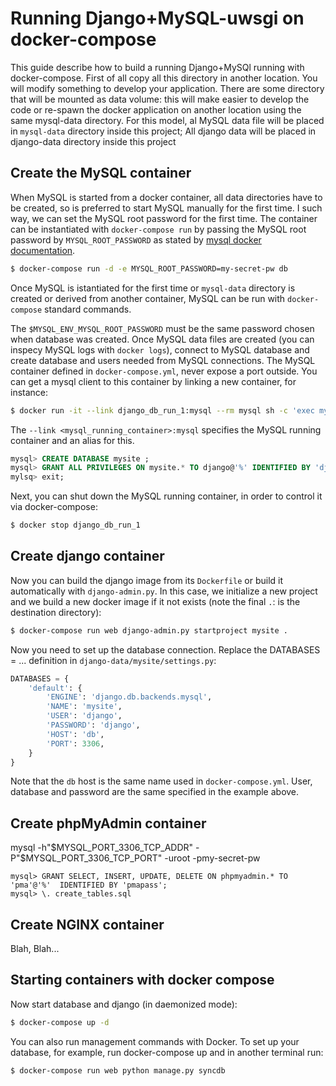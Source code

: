 
Running Django+MySQL-uwsgi on docker-compose
============================================

This guide describe how to build a running Django+MySQl running with docker-compose. First of all copy all this directory in another location. You will modify something to develop your application. There are some directory that will be mounted as data volume: this will make easier to develop the code or re-spawn the docker application on another location using the same mysql-data directory. For this model, al MySQL data file will be placed in `mysql-data` directory inside this project; All django data will be placed in django-data directory inside this project

## Create the MySQL container

When MySQL is started from a docker container, all data directories have to be created, so is preferred to start MySQL manually for the first time. I such way, we can set the MySQL root password for the first time. The container can be instantiated with `docker-compose run` by passing the MySQL root password by `MYSQL_ROOT_PASSWORD` as stated by [mysql docker documentation](https://registry.hub.docker.com/u/library/mysql/). 

```sh
$ docker-compose run -d -e MYSQL_ROOT_PASSWORD=my-secret-pw db
```

Once MySQL is istantiated for the first time or `mysql-data` directory is created or derived from another container, MySQL can be run with `docker-compose` standard commands. 

The `$MYSQL_ENV_MYSQL_ROOT_PASSWORD` must be the same password chosen when database was created. Once MySQL data files are created (you can inspecy MySQL logs with `docker logs`), connect to MySQL database and create database and users needed from MySQL connections. The MySQL container defined in `docker-compose.yml`, never expose a port outside. You can get a mysql client to this container by linking a new  container, for instance:

```sh
$ docker run -it --link django_db_run_1:mysql --rm mysql sh -c 'exec mysql -h"$MYSQL_PORT_3306_TCP_ADDR" -P"$MYSQL_PORT_3306_TCP_PORT" -uroot -p"$MYSQL_ENV_MYSQL_ROOT_PASSWORD"'
```

The `--link <mysql_running_container>:mysql` specifies the MySQL running container and an alias for this.

```SQL
mysql> CREATE DATABASE mysite ;
mysql> GRANT ALL PRIVILEGES ON mysite.* TO django@'%' IDENTIFIED BY 'django' ;
mylsq> exit;
```

Next, you can shut down the MySQL running container, in order to control it via docker-compose:

```sh
$ docker stop django_db_run_1
```

## Create django container

Now you can build the django image from its `Dockerfile` or build it automatically with `django-admin.py`. In this case, we initialize a new project and we build a new docker image if it not exists (note the final `.`: is the destination directory):

```sh
$ docker-compose run web django-admin.py startproject mysite .
```

Now you need to set up the database connection. Replace the DATABASES = ... definition in `django-data/mysite/settings.py`:

```python
DATABASES = {
    'default': {
        'ENGINE': 'django.db.backends.mysql',
        'NAME': 'mysite',
        'USER': 'django',
        'PASSWORD': 'django',
        'HOST': 'db',
        'PORT': 3306,
    }
}
```

Note that the `db` host is the same name used in `docker-compose.yml`. User, database and password are the same specified in the example above. 

## Create phpMyAdmin container

mysql -h"$MYSQL_PORT_3306_TCP_ADDR" -P"$MYSQL_PORT_3306_TCP_PORT" -uroot -pmy-secret-pw

```mysql
mysql> GRANT SELECT, INSERT, UPDATE, DELETE ON phpmyadmin.* TO 'pma'@'%'  IDENTIFIED BY 'pmapass';
mysql> \. create_tables.sql
```

## Create NGINX container

Blah, Blah...

## Starting containers with docker compose

Now start database and django (in daemonized mode):

```sh
$ docker-compose up -d 
```

You can also run management commands with Docker. To set up your database, for example, run docker-compose up and in another terminal run:

```sh
$ docker-compose run web python manage.py syncdb
```

